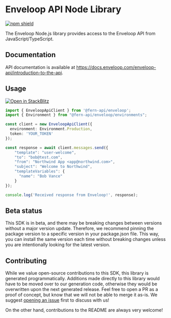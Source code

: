 # Enveloop API Node Library

[![npm shield](https://img.shields.io/npm/v/@fern-api/enveloop)](https://www.npmjs.com/package/@fern-api/enveloop)

The Enveloop Node.js library provides access to the Enveloop API from JavaScript/TypeScript.

## Documentation

API documentation is available at <https://docs.enveloop.com/enveloop-api/introduction-to-the-api>.

## Usage

[![Open in StackBlitz](https://developer.stackblitz.com/img/open_in_stackblitz.svg)](https://stackblitz.com/edit/typescript-example-using-sdk-built-with-fern-i3fwkb?file=app.ts&view=editor)

```typescript
import { EnveloopApiClient } from '@fern-api/enveloop';
import { Environment } from "@fern-api/enveloop/environments";

const client = new EnveloopApiClient({
  environment: Environment.Production,
  token: 'YOUR_TOKEN'
});

const response = await client.messages.send({
    "template": "user-welcome",
    "to": "bob@test.com",
    "from": "Northwind App <app@northwind.com>",
    "subject": "Welcome to Northwind",
    "templateVariables": {
      "name": "Bob Vance"
    }
});

console.log('Received response from Enveloop!', response);
```

## Beta status

This SDK is in beta, and there may be breaking changes between versions without a major version update. Therefore, we recommend pinning the package version to a specific version in your package.json file. This way, you can install the same version each time without breaking changes unless you are intentionally looking for the latest version.

## Contributing

While we value open-source contributions to this SDK, this library is generated programmatically. Additions made directly to this library would have to be moved over to our generation code, otherwise they would be overwritten upon the next generated release. Feel free to open a PR as a proof of concept, but know that we will not be able to merge it as-is. We suggest [opening an issue](https://github.com/fern-{company}/{company}-node/issues) first to discuss with us!

On the other hand, contributions to the README are always very welcome!
